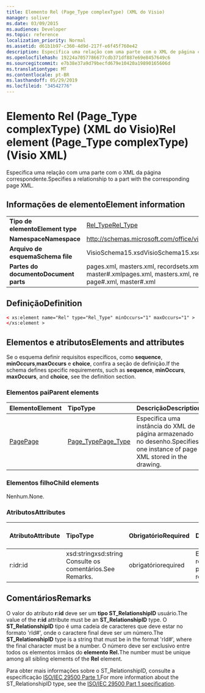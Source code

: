 ```yaml
---
title: Elemento Rel (Page_Type complexType) (XML do Visio)
manager: soliver
ms.date: 03/09/2015
ms.audience: Developer
ms.topic: reference
localization_priority: Normal
ms.assetid: d61b1b97-c360-4d9d-217f-e6f45f760e42
description: Especifica uma relação com uma parte com o XML de página correspondente.
ms.openlocfilehash: 19224a7057786677cdb371df887e69e8457649c6
ms.sourcegitcommit: e7b38e37a9d79becfd679e10420a19890165606d
ms.translationtype: MT
ms.contentlocale: pt-BR
ms.lasthandoff: 05/29/2019
ms.locfileid: "34542776"
---
```

# <a name="rel-element-page_type-complextype-visio-xml"></a><span data-ttu-id="9ad9c-103">Elemento Rel (Page_Type complexType) (XML do Visio)</span><span class="sxs-lookup"><span data-stu-id="9ad9c-103">Rel element (Page_Type complexType) (Visio XML)</span></span>

<span data-ttu-id="9ad9c-104">Especifica uma relação com uma parte com o XML da página correspondente.</span><span class="sxs-lookup"><span data-stu-id="9ad9c-104">Specifies a relationship to a part with the corresponding page XML.</span></span>
  
## <a name="element-information"></a><span data-ttu-id="9ad9c-105">Informações de elemento</span><span class="sxs-lookup"><span data-stu-id="9ad9c-105">Element information</span></span>

|||
|:-----|:-----|
|<span data-ttu-id="9ad9c-106">**Tipo de elemento**</span><span class="sxs-lookup"><span data-stu-id="9ad9c-106">**Element type**</span></span> <br/> |[<span data-ttu-id="9ad9c-107">Rel_Type</span><span class="sxs-lookup"><span data-stu-id="9ad9c-107">Rel_Type</span></span>](rel_type-complextypevisio-xml.md) <br/> |
|<span data-ttu-id="9ad9c-108">**Namespace**</span><span class="sxs-lookup"><span data-stu-id="9ad9c-108">**Namespace**</span></span> <br/> |http://schemas.microsoft.com/office/visio/2012/main  <br/> |
|<span data-ttu-id="9ad9c-109">**Arquivo de esquema**</span><span class="sxs-lookup"><span data-stu-id="9ad9c-109">**Schema file**</span></span> <br/> |<span data-ttu-id="9ad9c-110">VisioSchema15.xsd</span><span class="sxs-lookup"><span data-stu-id="9ad9c-110">VisioSchema15.xsd</span></span>  <br/> |
|<span data-ttu-id="9ad9c-111">**Partes do documento**</span><span class="sxs-lookup"><span data-stu-id="9ad9c-111">**Document parts**</span></span> <br/> |<span data-ttu-id="9ad9c-112">pages.xml, masters.xml, recordsets.xml, page#.xml, master#.xml</span><span class="sxs-lookup"><span data-stu-id="9ad9c-112">pages.xml, masters.xml, recordsets.xml, page#.xml, master#.xml</span></span>  <br/> |
   
## <a name="definition"></a><span data-ttu-id="9ad9c-113">Definição</span><span class="sxs-lookup"><span data-stu-id="9ad9c-113">Definition</span></span>

```XML
< xs:element name="Rel" type="Rel_Type" minOccurs="1" maxOccurs="1" >
</xs:element >
```

## <a name="elements-and-attributes"></a><span data-ttu-id="9ad9c-114">Elementos e atributos</span><span class="sxs-lookup"><span data-stu-id="9ad9c-114">Elements and attributes</span></span>

<span data-ttu-id="9ad9c-115">Se o esquema definir requisitos específicos, como **sequence**, **minOccurs**,**maxOccurs** e **choice**, confira a seção de definição.</span><span class="sxs-lookup"><span data-stu-id="9ad9c-115">If the schema defines specific requirements, such as **sequence**, **minOccurs**, **maxOccurs**, and **choice**, see the definition section.</span></span> 
  
### <a name="parent-elements"></a><span data-ttu-id="9ad9c-116">Elementos pai</span><span class="sxs-lookup"><span data-stu-id="9ad9c-116">Parent elements</span></span>

|<span data-ttu-id="9ad9c-117">**Elemento**</span><span class="sxs-lookup"><span data-stu-id="9ad9c-117">**Element**</span></span>|<span data-ttu-id="9ad9c-118">**Tipo**</span><span class="sxs-lookup"><span data-stu-id="9ad9c-118">**Type**</span></span>|<span data-ttu-id="9ad9c-119">**Descrição**</span><span class="sxs-lookup"><span data-stu-id="9ad9c-119">**Description**</span></span>|
|:-----|:-----|:-----|
|[<span data-ttu-id="9ad9c-120">Page</span><span class="sxs-lookup"><span data-stu-id="9ad9c-120">Page</span></span>](page-element-pages_type-complextypevisio-xml.md) <br/> |[<span data-ttu-id="9ad9c-121">Page_Type</span><span class="sxs-lookup"><span data-stu-id="9ad9c-121">Page_Type</span></span>](page_type-complextypevisio-xml.md) <br/> |<span data-ttu-id="9ad9c-122">Especifica uma instância do XML de página armazenado no desenho.</span><span class="sxs-lookup"><span data-stu-id="9ad9c-122">Specifies one instance of page XML stored in the drawing.</span></span>  <br/> |
   
### <a name="child-elements"></a><span data-ttu-id="9ad9c-123">Elementos filho</span><span class="sxs-lookup"><span data-stu-id="9ad9c-123">Child elements</span></span>

<span data-ttu-id="9ad9c-124">Nenhum.</span><span class="sxs-lookup"><span data-stu-id="9ad9c-124">None.</span></span>
  
### <a name="attributes"></a><span data-ttu-id="9ad9c-125">Atributos</span><span class="sxs-lookup"><span data-stu-id="9ad9c-125">Attributes</span></span>

|<span data-ttu-id="9ad9c-126">**Atributo**</span><span class="sxs-lookup"><span data-stu-id="9ad9c-126">**Attribute**</span></span>|<span data-ttu-id="9ad9c-127">**Tipo**</span><span class="sxs-lookup"><span data-stu-id="9ad9c-127">**Type**</span></span>|<span data-ttu-id="9ad9c-128">**Obrigatório**</span><span class="sxs-lookup"><span data-stu-id="9ad9c-128">**Required**</span></span>|<span data-ttu-id="9ad9c-129">**Descrição**</span><span class="sxs-lookup"><span data-stu-id="9ad9c-129">**Description**</span></span>|<span data-ttu-id="9ad9c-130">**Valores possíveis**</span><span class="sxs-lookup"><span data-stu-id="9ad9c-130">**Possible values**</span></span>|
|:-----|:-----|:-----|:-----|:-----|
|<span data-ttu-id="9ad9c-131">r:id</span><span class="sxs-lookup"><span data-stu-id="9ad9c-131">r:id</span></span>  <br/> |<span data-ttu-id="9ad9c-132">xsd:string</span><span class="sxs-lookup"><span data-stu-id="9ad9c-132">xsd:string</span></span>  <br/> <span data-ttu-id="9ad9c-133">Consulte os comentários.</span><span class="sxs-lookup"><span data-stu-id="9ad9c-133">See Remarks.</span></span>  <br/> |<span data-ttu-id="9ad9c-134">obrigatório</span><span class="sxs-lookup"><span data-stu-id="9ad9c-134">required</span></span>  <br/> |<span data-ttu-id="9ad9c-135">Especifica uma relação com uma parte.</span><span class="sxs-lookup"><span data-stu-id="9ad9c-135">Specifies a relationship to a part.</span></span>  <br/> |<span data-ttu-id="9ad9c-136">"rId#"</span><span class="sxs-lookup"><span data-stu-id="9ad9c-136">"rId#"</span></span>  <br/> <span data-ttu-id="9ad9c-137">Consulte os comentários.</span><span class="sxs-lookup"><span data-stu-id="9ad9c-137">See Remarks.</span></span>  <br/> |
   
## <a name="remarks"></a><span data-ttu-id="9ad9c-138">Comentários</span><span class="sxs-lookup"><span data-stu-id="9ad9c-138">Remarks</span></span>

<span data-ttu-id="9ad9c-139">O valor do atributo **r:id** deve ser um **tipo ST_RelationshipID** usuário.</span><span class="sxs-lookup"><span data-stu-id="9ad9c-139">The value of the **r:id** attribute must be an **ST_RelationshipID** type.</span></span> <span data-ttu-id="9ad9c-140">O **ST_RelationshipID** tipo é uma cadeia de caracteres que deve estar no formato 'rId#', onde o caractere final deve ser um número.</span><span class="sxs-lookup"><span data-stu-id="9ad9c-140">The **ST_RelationshipID** type is a string that must be in the format 'rId#', where the final character must be a number.</span></span> <span data-ttu-id="9ad9c-141">O número deve ser exclusivo entre todos os elementos irmãos do **elemento Rel.**</span><span class="sxs-lookup"><span data-stu-id="9ad9c-141">The number must be unique among all sibling elements of the **Rel** element.</span></span> 
  
<span data-ttu-id="9ad9c-142">Para obter mais informações sobre o ST_RelationshipID, consulte a especificação [ISO/IEC 29500 Parte 1.](https://www.iso.org/iso/home/store/catalogue_tc/catalogue_detail.md?csnumber=61750)</span><span class="sxs-lookup"><span data-stu-id="9ad9c-142">For more information about the ST_RelationshipID type, see the [ISO/IEC 29500 Part 1 specification](https://www.iso.org/iso/home/store/catalogue_tc/catalogue_detail.md?csnumber=61750).</span></span>
  

